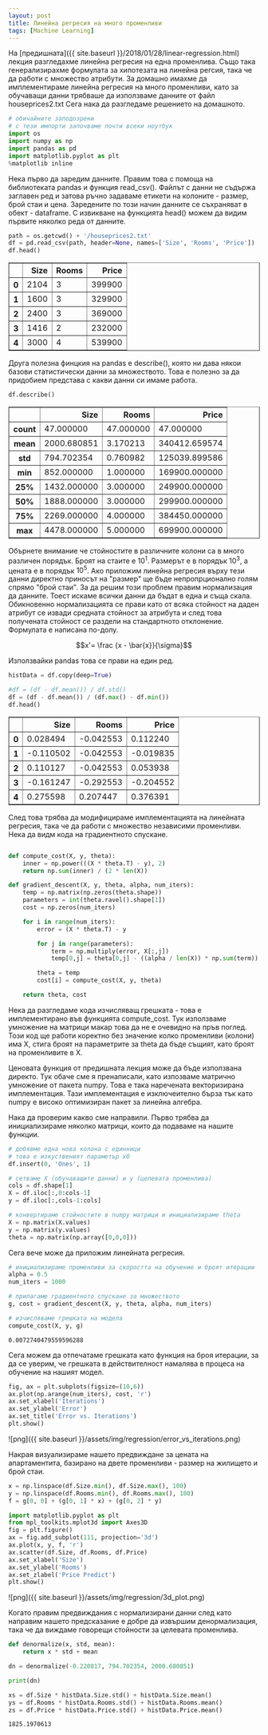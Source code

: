 ```yaml
---
layout: post
title: Линейна регресия на много променливи
tags: [Machine Learning]
---
```


На [предишната]({{ site.baseurl }}/2018/01/28/linear-regression.html) лекция разгледахме линейна регресия на една променлива. Също така генерализирахме формулата за хипотезата на линейна регсия, така че да работи с множество атрибути. За домашно имахме да имплементираме линейна регресия на много променливи, като за обучаващи данни трябваше да използваме данните от файл houseprices2.txt
Сега нака да разгледаме решението на домашното.


```python
# обичайните заподозрени 
# с тези импорти започваме почти всеки ноутбук
import os  
import numpy as np  
import pandas as pd  
import matplotlib.pyplot as plt  
%matplotlib inline
```

Нека първо да заредим данните. Правим това с помоща на библиотеката pandas и функция read_csv(). Файлът с данни не съдържа заглавен ред и затова ръчно задаваме етикети на колоните - размер, брой стаи и цена. Заредените по този начин данните се съхраняват в обект - dataframe. С извикване на функцията head() можем да видим първите няколко реда от данните.


```python
path = os.getcwd() + '/houseprices2.txt'  
df = pd.read_csv(path, header=None, names=['Size', 'Rooms', 'Price'])  
df.head()  
```




<div>
<style scoped>
    .dataframe tbody tr th:only-of-type {
        vertical-align: middle;
    }

    .dataframe tbody tr th {
        vertical-align: top;
    }

    .dataframe thead th {
        text-align: right;
    }
</style>
<table border="1" class="dataframe">
  <thead>
    <tr style="text-align: right;">
      <th></th>
      <th>Size</th>
      <th>Rooms</th>
      <th>Price</th>
    </tr>
  </thead>
  <tbody>
    <tr>
      <th>0</th>
      <td>2104</td>
      <td>3</td>
      <td>399900</td>
    </tr>
    <tr>
      <th>1</th>
      <td>1600</td>
      <td>3</td>
      <td>329900</td>
    </tr>
    <tr>
      <th>2</th>
      <td>2400</td>
      <td>3</td>
      <td>369000</td>
    </tr>
    <tr>
      <th>3</th>
      <td>1416</td>
      <td>2</td>
      <td>232000</td>
    </tr>
    <tr>
      <th>4</th>
      <td>3000</td>
      <td>4</td>
      <td>539900</td>
    </tr>
  </tbody>
</table>
</div>



Друга полезна финцкия на pandas е describe(), която ни дава някои базови статистически данни за множеството. Това е полезно за да придобием представа с какви данни си имаме работа.


```python
df.describe()
```




<div>
<style scoped>
    .dataframe tbody tr th:only-of-type {
        vertical-align: middle;
    }

    .dataframe tbody tr th {
        vertical-align: top;
    }

    .dataframe thead th {
        text-align: right;
    }
</style>
<table border="1" class="dataframe">
  <thead>
    <tr style="text-align: right;">
      <th></th>
      <th>Size</th>
      <th>Rooms</th>
      <th>Price</th>
    </tr>
  </thead>
  <tbody>
    <tr>
      <th>count</th>
      <td>47.000000</td>
      <td>47.000000</td>
      <td>47.000000</td>
    </tr>
    <tr>
      <th>mean</th>
      <td>2000.680851</td>
      <td>3.170213</td>
      <td>340412.659574</td>
    </tr>
    <tr>
      <th>std</th>
      <td>794.702354</td>
      <td>0.760982</td>
      <td>125039.899586</td>
    </tr>
    <tr>
      <th>min</th>
      <td>852.000000</td>
      <td>1.000000</td>
      <td>169900.000000</td>
    </tr>
    <tr>
      <th>25%</th>
      <td>1432.000000</td>
      <td>3.000000</td>
      <td>249900.000000</td>
    </tr>
    <tr>
      <th>50%</th>
      <td>1888.000000</td>
      <td>3.000000</td>
      <td>299900.000000</td>
    </tr>
    <tr>
      <th>75%</th>
      <td>2269.000000</td>
      <td>4.000000</td>
      <td>384450.000000</td>
    </tr>
    <tr>
      <th>max</th>
      <td>4478.000000</td>
      <td>5.000000</td>
      <td>699900.000000</td>
    </tr>
  </tbody>
</table>
</div>



Обърнете внимание че стойностите в различните колони са в много различен порядък. Броят на стаите е $10^1$. Размерът е в порядък $10^3$, а цената e в порядък $10^5$. Ако приложим линейна регресия върху тези данни директно приносът на "размер" ще бъде непропрционално голям спрямо "брой стаи". За да решим този проблем правим нормализация да данните. Тоест искаме всички данни да бъдат в една и съща скала. Обикновенно нормализацията се прави като от всяка стойност на даден атрибут се извади средната стойност за атрибута и след това получената стойност се раздели на стандартното отклонение. Формулата е написана по-долу.

$$x'= \frac {x - \bar{x}}{\sigma}$$ 

Използвайки pandas това се прави на един ред.


```python
histData = df.copy(deep=True)

#df = (df - df.mean()) / df.std()  
df = (df - df.mean()) / (df.max() - df.min())  
df.head()  
```




<div>
<style scoped>
    .dataframe tbody tr th:only-of-type {
        vertical-align: middle;
    }

    .dataframe tbody tr th {
        vertical-align: top;
    }

    .dataframe thead th {
        text-align: right;
    }
</style>
<table border="1" class="dataframe">
  <thead>
    <tr style="text-align: right;">
      <th></th>
      <th>Size</th>
      <th>Rooms</th>
      <th>Price</th>
    </tr>
  </thead>
  <tbody>
    <tr>
      <th>0</th>
      <td>0.028494</td>
      <td>-0.042553</td>
      <td>0.112240</td>
    </tr>
    <tr>
      <th>1</th>
      <td>-0.110502</td>
      <td>-0.042553</td>
      <td>-0.019835</td>
    </tr>
    <tr>
      <th>2</th>
      <td>0.110127</td>
      <td>-0.042553</td>
      <td>0.053938</td>
    </tr>
    <tr>
      <th>3</th>
      <td>-0.161247</td>
      <td>-0.292553</td>
      <td>-0.204552</td>
    </tr>
    <tr>
      <th>4</th>
      <td>0.275598</td>
      <td>0.207447</td>
      <td>0.376391</td>
    </tr>
  </tbody>
</table>
</div>



След това трябва да модифицираме имплементацията на линейната регресия, така че да работи с множество независими променливи. Нека да видм кода на градиентното спускане.


```python

def compute_cost(X, y, theta):  
    inner = np.power(((X * theta.T) - y), 2)
    return np.sum(inner) / (2 * len(X))

def gradient_descent(X, y, theta, alpha, num_iters):  
    temp = np.matrix(np.zeros(theta.shape))
    parameters = int(theta.ravel().shape[1])
    cost = np.zeros(num_iters)

    for i in range(num_iters):
        error = (X * theta.T) - y

        for j in range(parameters):
            term = np.multiply(error, X[:,j])
            temp[0,j] = theta[0,j] - ((alpha / len(X)) * np.sum(term))

        theta = temp
        cost[i] = compute_cost(X, y, theta)

    return theta, cost
```

Нека да разгледаме кода изчисляващ грешката - това е имплементирано във функцията compute_cost. Тук използваме умножение на матрици макар това да не e очевидно на пръв поглед. Този код ще работи коректно без значение колко променливи (колони) има X, стига броят на параметрите за theta да бъде същият, като броят на променливите в X.

Ценовата функция от предишната лекция може да бъде използвана директо. Тук обаче сме я пренаписали, като изпозваме матрично умножение от пакета numpy. Това е така наречената векторизирана имплементация. Тази имплементация е изключеително бърза тък като numpy е високо оптимизиран пакет за линейна алгебра.

Нака да проверим какво сме направили. Първо трябва да инициализираме няколко матрици, които да подаваме на нашите функции.


```python
# добявме една нова колона с единници
# това е изкуственият параметър x0
df.insert(0, 'Ones', 1)

# сетваме X (обучаващите данни) и y (целевата променлива)
cols = df.shape[1]  
X = df.iloc[:,0:cols-1]  
y = df.iloc[:,cols-1:cols]

# конвертираме стойностите в numpy матрици и инициализираме theta
X = np.matrix(X.values)  
y = np.matrix(y.values)  
theta = np.matrix(np.array([0,0,0]))  
```

Сега вече може да приложим линейната регресия.


```python
# инициализираме променливи за скоростта на обучение и броят итерации
alpha = 0.5  
num_iters = 1000

# прилагаме градиентното спускане за множеството
g, cost = gradient_descent(X, y, theta, alpha, num_iters)

# изчисляваме грешката на модела
compute_cost(X, y, g) 
```




    0.0072740479559596288



Сега можем да отпечатаме грешката като функция на броя итерации, за да се уверим, че грешката в действителност намалява в процеса на обучение на нашият модел.


```python
fig, ax = plt.subplots(figsize=(10,6))  
ax.plot(np.arange(num_iters), cost, 'r')  
ax.set_xlabel('Iterations')  
ax.set_ylabel('Error')  
ax.set_title('Error vs. Iterations')  
plt.show()
```


![png]({{ site.baseurl }}/assets/img/regression/error_vs_iterations.png)


Накрая визуализираме нашето предвиждане за цената на апартаментита, базирано на двете променливи - размер на жилището и брой стаи.


```python
x = np.linspace(df.Size.min(), df.Size.max(), 100)  
y = np.linspace(df.Rooms.min(), df.Rooms.max(), 100)  
f = g[0, 0] + (g[0, 1] * x) + (g[0, 2] * y)

import matplotlib.pyplot as plt
from mpl_toolkits.mplot3d import Axes3D
fig = plt.figure()
ax = fig.add_subplot(111, projection='3d')
ax.plot(x, y, f, 'r')  
ax.scatter(df.Size, df.Rooms, df.Price) 
ax.set_xlabel('Size')
ax.set_ylabel('Rooms')
ax.set_zlabel('Price Predict')
plt.show()
```


![png]({{ site.baseurl }}/assets/img/regression/3d_plot.png)


Когато правим предвиждания с нормализирани данни след като направим нашето предсказание е добре да извършим денормализация, така че да виждаме говорещи стойности за целевата променлива.


```python
def denormalize(x, std, mean):
    return x * std + mean

dn = denormalize(-0.220817, 794.702354, 2000.680851)

print(dn)

xs = df.Size * histData.Size.std() + histData.Size.mean()
ys = df.Rooms * histData.Rooms.std() + histData.Rooms.mean() 
zs = df.Price * histData.Price.std() + histData.Price.mean()
```

    1825.1970613

